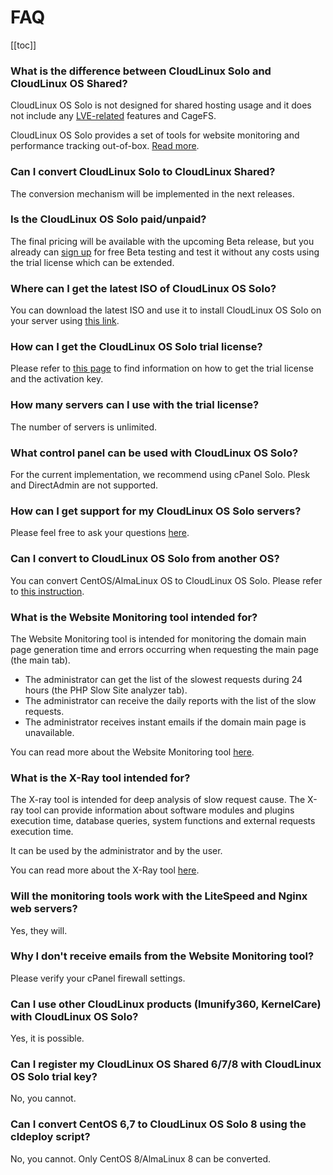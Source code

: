 
# FAQ

[[toc]]

### What is the difference between CloudLinux Solo and CloudLinux OS Shared?

CloudLinux OS Solo is not designed for shared hosting usage and it does not include any [LVE-related](https://docs.cloudlinux.com/lve_manager/) features and CageFS. 

CloudLinux OS Solo provides a set of tools for website monitoring and performance tracking out-of-box. [Read more](/manager/).

### Can I convert CloudLinux Solo to CloudLinux Shared?

The conversion mechanism will be implemented in the next releases.

### Is the CloudLinux OS Solo paid/unpaid?

The final pricing will be available with the upcoming Beta release, but you already can [sign up](https://lp.cloudlinux.com/cloudlinux-os-solo) for free Beta testing and test it without any costs using the trial license which can be extended.

### Where can I get the latest ISO of CloudLinux OS Solo?

You can download the latest ISO and use it to install CloudLinux OS Solo on your server using [this link](https://repo.cloudlinux.com/cloudlinux/8.3_solo_beta-netinstall/iso/x86_64/).

### How can I get the CloudLinux OS Solo trial license?

Please refer to [this page](https://lp.cloudlinux.com/cloudlinux-os-solo) to find information on how to get the trial license and the activation key.

### How many servers can I use with the trial license?

The number of servers is unlimited.

### What control panel can be used with CloudLinux OS Solo?

For the current implementation, we recommend using cPanel Solo. Plesk and DirectAdmin are not supported.

### How can I get support for my CloudLinux OS Solo servers?

Please feel free to ask your questions [here](https://cloudlinux.zendesk.com/hc/en-us/).

### Can I convert to CloudLinux OS Solo from another OS?

You can convert CentOS/AlmaLinux OS to CloudLinux OS Solo. Please refer to [this instruction](/installation/#converting-existing-servers).

### What is the Website Monitoring tool intended for?

The Website Monitoring tool is intended for monitoring the domain main page generation time and errors occurring when requesting the main page (the main tab).

* The administrator can get the list of the slowest requests during 24 hours (the PHP Slow Site analyzer tab).
* The administrator can receive the daily reports with the list of the slow requests.
* The administrator receives instant emails if the domain main page is unavailable.

You can read more about the Website Monitoring tool [here](/manager/#website-monitoring-tool).

### What is the X-Ray tool intended for?

The X-ray tool is intended for deep analysis of slow request cause. The X-ray tool can provide information about software modules and plugins execution time, database queries, system functions and external requests execution time.

It can be used by the administrator and by the user.

You can read more about the X-Ray tool [here](/manager/#x-ray).

### Will the monitoring tools work with the LiteSpeed and Nginx web servers?

Yes, they will.

### Why I don't receive emails from the Website Monitoring tool?

Please verify your cPanel firewall settings.

### Can I use other CloudLinux products (Imunify360, KernelCare) with CloudLinux OS Solo?

Yes, it is possible.

### Can I register my CloudLinux OS Shared 6/7/8 with CloudLinux OS Solo trial key?

No, you cannot.

### Can I convert CentOS 6,7 to CloudLinux OS Solo 8 using the cldeploy script?

No, you cannot. Only CentOS 8/AlmaLinux 8 can be converted.

